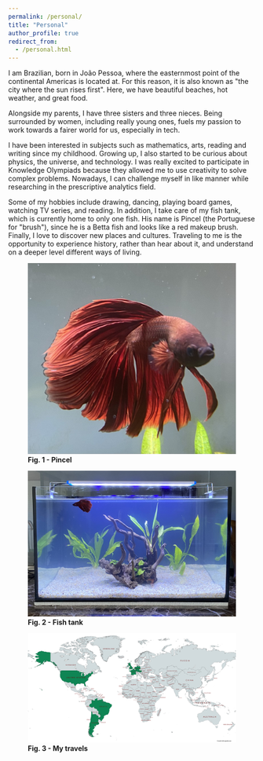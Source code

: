 ```yaml
---
permalink: /personal/
title: "Personal"
author_profile: true
redirect_from:
  - /personal.html
---
```


I am Brazilian, born in João Pessoa, where the easternmost point of the continental Americas is located at. For this reason, it is also known as "the city where the sun rises first". Here, we have beautiful beaches, hot weather, and great food.

Alongside my parents, I have three sisters and three nieces. Being surrounded by women, including really young ones, fuels my passion to work towards a fairer world for us, especially in tech.

I have been interested in subjects such as mathematics, arts, reading and writing since my childhood. Growing up, I also started to be curious about physics, the universe, and technology. I was really excited to participate in Knowledge Olympiads because they allowed me to use creativity to solve complex problems. Nowadays, I can challenge myself in like manner while researching in the prescriptive analytics field.

Some of my hobbies include drawing, dancing, playing board games, watching TV series, and reading. In addition, I take care of my fish tank, which is currently home to only one fish. His name is Pincel (the Portuguese for "brush"), since he is a Betta fish and looks like a red makeup brush. Finally, I love to discover new places and cultures. Traveling to me is the opportunity to experience history, rather than hear about it, and understand on a deeper level different ways of living.

<figure>
<img src="../images/pincel.jpg"/>
<figcaption><b>Fig. 1 - Pincel</b></figcaption>
</figure>

<figure>
<img src="../images/tank.jpg"/>
<figcaption><b>Fig. 2 - Fish tank</b></figcaption>
</figure>

<figure>
<img src="../images/visited-countries.png"/>
<figcaption><b>Fig. 3 - My travels</b></figcaption>
</figure>
